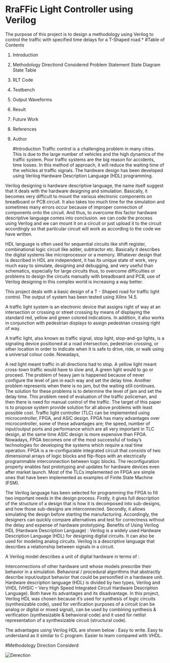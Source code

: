 # RraFFic Light Controller using Verilog
The purpose of this project is to design a methodology using Verilog to control the traffic with specified time delays for a T-Shaped road.*
#Table of Contents
 1. Introduction
 2. Methodology
      Directiond Considered
      Problem Statement
      State Diagram
      State Table
3. RLT Code
4. Testbench
5. Output Waveforms
6. Result
7. Future Work
8. References
9. Author

    #Introduction
   Traffic control is a challenging problem in many cities. This is due to the large number of vehicles and the high dynamics of the traffic system. Poor traffic systems are the big reason for accidents, time losses. In this method of approach, it will reduce the waiting time of the vehicles at traffic signals. The hardware design has been developed using Verilog Hardware Description Language (HDL) programming.

Verilog designing is hardware descriptive language, the name itself suggest that it deals with the hardware designing and simulation. Basically, it becomes very difficult to mount the various electronic components on breadboard or PCB circuit. It also takes too much time for the simulation and sometimes many errors occur because of improper connection of components onto the circuit. And thus, to overcome this factor hardware descriptive language comes into conclusion. we can code the process using Verilog and we can mount it on a circuit or just upload it to the circuit accordingly so that particular circuit will work as according to the code we have written.

HDL language is often used for sequential circuits like shift register, combinational logic circuit like adder, subtractor etc. Basically it describes the digital systems like microprocessor or a memory. Whatever design that is described in HDL are independent, it has its unique state of work, very much easy to simulate, designing and debugging, and very useful than schematics, especially for large circuits thus, to overcome difficulties or problems to design the circuits manually with breadboard and PCB, use of Verilog designing in this complex world is increasing a way better.

This project deals with a basic design of a T - Shaped road for traffic light control. The output of system has been tested using Xilinx 14.5.

A traffic light system is an electronic device that assigns right of way at an intersection or crossing or street crossing by means of displaying the standard red, yellow and green colored indications. In addition, it also works in conjunction with pedestrian displays to assign pedestrian crossing right of way.

A traffic light, also known as traffic signal, stop light, stop-and-go lights, is a signaling device positioned at a road intersection, pedestrian crossing, or other location in order to indicate when it is safe to drive, ride, or walk using a universal colour code. Nowadays,

A red light meant traffic in all directions had to stop.
A yellow light meant cross-town traffic would have to slow and,
A green light would to go or proceed.
The problem of heavy jam is happened because of never configure the level of jam in each way and set the delay time. Another problem represents when there is no jam, but the waiting still continues. The solution for these problems is to determine the level of jam and set the delay time. This problem need of evaluation of the traffic policeman, and then there is need for manual control of the traffic. The target of this paper is to propose system provide solution for all above problems with least possible cost. Traffic light controller (TLC) can be implemented using microcontroller, FPGA, and ASIC design. FPGA has many advantages over microcontroller, some of these advantages are; the speed, number of input/output ports and performance which are all very important in TLC design, at the same time ASIC design is more expensive than FPGA. Nowadays, FPGA becomes one of the most successful of today’s technologies for developing the systems which require a real time operation. FPGA is a re-configurable integrated circuit that consists of two dimensional arrays of logic blocks and flip-flops with an electrically programmable interconnection between logic blocks. The reconfiguration property enables fast prototyping and updates for hardware devices even after market launch. Most of the TLCs implemented on FPGA are simple ones that have been implemented as examples of Finite State Machine (FSM).

The Verilog language has been selected for programming the FPGA to fill two important needs in the design process.
Firstly, it gives full description of the structure of a design that is how it is decomposed into sub-designs, and how those sub-designs are interconnected.
Secondly, it allows simulating the design before starting the manufacturing.
Accordingly, the designers can quickly compare alternatives and test for correctness without the delay and expense of hardware prototyping.
Benefits of Using Verilog HDL (Hardware Description Language) :
Verilog is a widely used Hardware Description Language (HDL) for designing digital circuits. It can also be used for modeling analog circuits. Verilog is a descriptive language that describes a relationship between signals in a circuit.

A Verilog model describes a unit of digital hardware in terms of :

Interconnections of other hardware unit whose models prescribe their behavior in a simulation.
Behavioral / procedural algorithms that abstractly describe input/output behavior
that could be personified in a hardware unit.
Hardware description language (HDL) is divided by two types, Verilog and VHDL (VHSIC – Very High Speed Integrated Circuit Hardware Description Language). Both have its advantages and its disadvantage. In this project, Verilog HDL was chosen because it’s used for synthesis of logic circuits (synthesizable code), used for verification purposes of a circuit (can be analog or digital or mixed signal), can be used by combining synthesis & verification (synthesizable & behavioral code) and it used for netlist representation of a synthesizable circuit (structural code).

The advantages using Verilog HDL are shown below :
Easy to write.
Easy to understand as it similar to C program.
Easier to learn compared with VHDL.

#Methodology
  Direction Considerd
  
  ![Derection](https://github.com/user-attachments/assets/eae92e52-bb87-432f-9c6a-1322ee507636)

  

